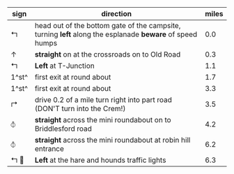 | sign               | direction                                                                                                   | miles |
| ------------------ | ----------------------------------------------------------------------------------------------------------- | ----- |
| &#x21b0;           | head out of the bottom gate of the campsite, turning **left** along the esplanade **beware** of speed humps | 0.0   |
| &#x2191;           | **straight** on at the crossroads on to Old Road                                                            | 0.3   |
| &#x21b0;           | **Left** at T-Junction                                                                                      | 1.1   |
| 1^st^              | first exit at round about                                                                                   | 1.7   |
| 1^st^              | first exit at round about                                                                                   | 3.3   |
| &#x21b1;           | drive 0.2 of a mile turn right into part road (DON'T turn into the Crem!)                                   | 3.5   |
| &#x29BD;           | **straight** across the mini roundabout on to Briddlesford road                                             | 4.2   |
| &#x29BD;           | **straight** across the mini roundabout at robin hill entrance                                              | 6.2   |
| &#x21b0; &#x1F6A6; | **Left** at the hare and hounds traffic lights                                                              | 6.3   |
